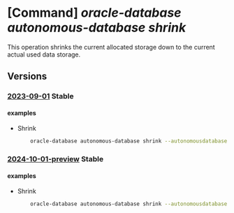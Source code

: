 # [Command] _oracle-database autonomous-database shrink_

This operation shrinks the current allocated storage down to the current actual used data storage.

## Versions

### [2023-09-01](/Resources/mgmt-plane/L3N1YnNjcmlwdGlvbnMve30vcmVzb3VyY2Vncm91cHMve30vcHJvdmlkZXJzL29yYWNsZS5kYXRhYmFzZS9hdXRvbm9tb3VzZGF0YWJhc2VzL3t9L3Nocmluaw==/2023-09-01.xml) **Stable**

<!-- mgmt-plane /subscriptions/{}/resourcegroups/{}/providers/oracle.database/autonomousdatabases/{}/shrink 2023-09-01 -->

#### examples

- Shrink
    ```bash
        oracle-database autonomous-database shrink --autonomousdatabasename <ADBS name> --resource-group <resource_group>
    ```

### [2024-10-01-preview](/Resources/mgmt-plane/L3N1YnNjcmlwdGlvbnMve30vcmVzb3VyY2Vncm91cHMve30vcHJvdmlkZXJzL29yYWNsZS5kYXRhYmFzZS9hdXRvbm9tb3VzZGF0YWJhc2VzL3t9L3Nocmluaw==/2024-10-01-preview.xml) **Stable**

<!-- mgmt-plane /subscriptions/{}/resourcegroups/{}/providers/oracle.database/autonomousdatabases/{}/shrink 2024-10-01-preview -->

#### examples

- Shrink
    ```bash
        oracle-database autonomous-database shrink --autonomousdatabasename <ADBS name> --resource-group <resource_group>
    ```
